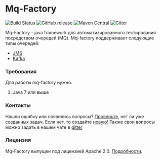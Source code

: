 # Mq-Factory
[![Build Status](https://travis-ci.org/sbtqa/mq-factory.svg?branch=master)](https://travis-ci.org/sbtqa/mq-factory) [![GitHub release](https://img.shields.io/github/release/sbtqa/mq-factory.svg?style=flat-square)](https://github.com/sbtqa/mq-factory/releases) [![Maven Central](https://img.shields.io/maven-central/v/ru.sbtqa.tag/mq-factory.svg)](https://mvnrepository.com/artifact/ru.sbtqa.tag/mq-factory) [![Gitter](https://img.shields.io/gitter/room/nwjs/nw.js.svg)](https://gitter.im/sbtqa-tag/Lobby)

Mq-Factory - java framework для автоматизированного тестирования посредством очередей (MQ). Mq-factory поддерживает следующие типы очередей:
*  [JMS](https://ru.wikipedia.org/wiki/Java_Message_Service)
*  [Kafka](https://ru.wikipedia.org/wiki/Apache_Kafka)

### Требования
Для работы mq-factory нужно:
1. Java 7 или выше

### Контакты
Нашли ошибку или появились вопросы? [Проверьте](https://github.com/sbtqa/mq-factory/issues), нет ли уже созданных задач. Если нет, то создайте [новую](https://github.com/sbtqa/mq-factory/issues/new)! Также свои вопросы можно задать в нашем чате в [gitter](https://gitter.im/sbtqa-tag/Lobby)

### Лицензия 
Mq-Factory выпущен под лицензией Apache 2.0. [Подробности](https://github.com/sbtqa/mq-factory/blob/master/LICENSE).
